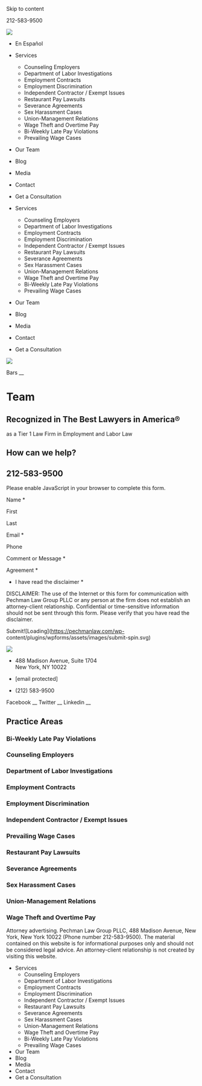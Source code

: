 Skip to content

212-583-9500

![](https://pechmanlaw.com/wp-content/uploads/2022/12/Asset-1.png)

  * En Español

  * Services
    * Counseling Employers
    * Department of Labor Investigations
    * Employment Contracts
    * Employment Discrimination
    * Independent Contractor / Exempt Issues
    * Restaurant Pay Lawsuits
    * Severance Agreements
    * Sex Harassment Cases
    * Union-Management Relations
    * Wage Theft and Overtime Pay
    * Bi-Weekly Late Pay Violations
    * Prevailing Wage Cases
  * Our Team
  * Blog
  * Media
  * Contact
  * Get a Consultation

  * Services
    * Counseling Employers
    * Department of Labor Investigations
    * Employment Contracts
    * Employment Discrimination
    * Independent Contractor / Exempt Issues
    * Restaurant Pay Lawsuits
    * Severance Agreements
    * Sex Harassment Cases
    * Union-Management Relations
    * Wage Theft and Overtime Pay
    * Bi-Weekly Late Pay Violations
    * Prevailing Wage Cases
  * Our Team
  * Blog
  * Media
  * Contact
  * Get a Consultation

![](https://pechmanlaw.com/wp-content/uploads/2022/12/Asset-1.png)

Bars __

# Team

## Recognized in The Best Lawyers in America®  
as a Tier 1 Law Firm in Employment and Labor Law

## How can we help?

## 212-583-9500

Please enable JavaScript in your browser to complete this form.

Name *

First

Last

Email *

Phone

Comment or Message *

Agreement *

  * I have read the disclaimer *

DISCLAIMER: The use of the Internet or this form for communication with
Pechman Law Group PLLC or any person at the firm does not establish an
attorney-client relationship. Confidential or time-sensitive information
should not be sent through this form. Please verify that you have read the
disclaimer.

Submit![Loading](https://pechmanlaw.com/wp-
content/plugins/wpforms/assets/images/submit-spin.svg)

![](https://pechmanlaw.com/wp-content/uploads/2022/07/pechmanlawlogo-blue.png)

  * 488 Madison Avenue, Suite 1704  
New York, NY 10022

  * [email protected]
  * (212) 583-9500

Facebook __ Twitter __ Linkedin __

## Practice Areas

###  Bi-Weekly Late Pay Violations

###  Counseling Employers

###  Department of Labor Investigations

###  Employment Contracts

###  Employment Discrimination

###  Independent Contractor / Exempt Issues

###  Prevailing Wage Cases

###  Restaurant Pay Lawsuits

###  Severance Agreements

###  Sex Harassment Cases

###  Union-Management Relations

###  Wage Theft and Overtime Pay

Attorney advertising. Pechman Law Group PLLC, 488 Madison Avenue, New York,
New York 10022 (Phone number 212-583-9500). The material contained on this
website is for informational purposes only and should not be considered legal
advice. An attorney-client relationship is not created by visiting this
website.

  * Services
    * Counseling Employers
    * Department of Labor Investigations
    * Employment Contracts
    * Employment Discrimination
    * Independent Contractor / Exempt Issues
    * Restaurant Pay Lawsuits
    * Severance Agreements
    * Sex Harassment Cases
    * Union-Management Relations
    * Wage Theft and Overtime Pay
    * Bi-Weekly Late Pay Violations
    * Prevailing Wage Cases
  * Our Team
  * Blog
  * Media
  * Contact
  * Get a Consultation

